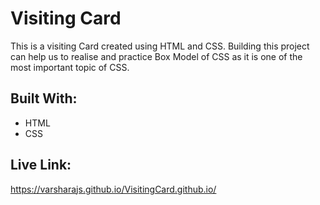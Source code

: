 # Visiting Card

This is a visiting Card created using HTML and CSS. Building this project can help us to realise and practice Box Model of CSS as it is one of the most important topic of CSS.


## Built With:
- HTML
- CSS

## Live Link:
https://varsharajs.github.io/VisitingCard.github.io/

